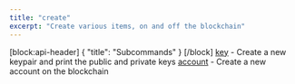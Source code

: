 ```yaml
---
title: "create"
excerpt: "Create various items, on and off the blockchain"
---
```

[block:api-header]
{
  "title": "Subcommands"
}
[/block]
[key](#key)  -  Create a new keypair and print the public and private keys
[account](#account-1) - Create a new account on the blockchain